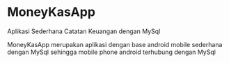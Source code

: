 # MoneyKasApp
Aplikasi Sederhana Catatan Keuangan dengan MySql

MoneyKasApp merupakan aplikasi dengan base android mobile sederhana dengan MySql sehingga mobile phone android terhubung dengan MySql

